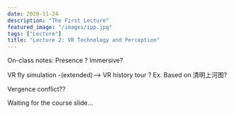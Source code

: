 ```yaml
---
date: 2020-11-24
description: "The First Lecture"
featured_image: "/images/ipp.jpg"
tags: ["Lecture"]
title: "Lecture 2: VR Technology and Perception"
---
```


On-class notes:
Presence ? Immersive?

VR fly simulation -(extended)--> VR history tour ? Ex. Based on 清明上河图?

Vergence conflict??

Waiting for the course slide...
